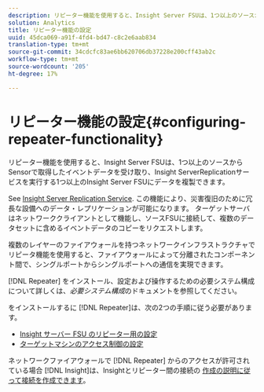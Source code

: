 ```yaml
---
description: リピーター機能を使用すると、Insight Server FSUは、1つ以上のソースからSensorで取得したイベントデータを受け取り、Insight ServerReplicationサービスを実行する1つ以上のInsight Server FSUにデータを複製できます。
solution: Analytics
title: リピーター機能の設定
uuid: 45dca069-a91f-4fd4-bd47-c8c2e6aab834
translation-type: tm+mt
source-git-commit: 34cdcfc83ae6bb620706db37228e200cff43ab2c
workflow-type: tm+mt
source-wordcount: '205'
ht-degree: 17%

---
```



# リピーター機能の設定{#configuring-repeater-functionality}

リピーター機能を使用すると、Insight Server FSUは、1つ以上のソースからSensorで取得したイベントデータを受け取り、Insight ServerReplicationサービスを実行する1つ以上のInsight Server FSUにデータを複製できます。

See [Insight Server Replication Service](../../../../home/c-inst-svr/c-ins-svr-rep-svc/c-ins-svr-rep-svc.md#concept-926e654e80d943a0b6ac44a82a510d92). この機能により、災害復旧のために冗長な設備へのデータ・レプリケーションが可能になります。 ターゲットサーバはネットワーククライアントとして機能し、ソースFSUに接続して、複数のデータセットに含めるイベントデータのコピーをリクエストします。

複数のレイヤーのファイアウォールを持つネットワークインフラストラクチャでリピータ機能を使用すると、ファイアウォールによって分離されたコンポーネント間で、シングルポートからシングルポートへの通信を実現できます。

[!DNL Repeater] をインストール、設定および操作するための必要システム構成について詳しくは、*必要システム構成*&#x200B;のドキュメントを参照してください。

をインストールするに [!DNL Repeater]は、次の2つの手順に従う必要があります。

* [Insight サーバー FSU のリピーター用の設定](../../../../home/c-inst-svr/c-rptr-fntly/c-cnfg-rptr-fntly/t-cfg-fsu-rptr.md#task-1ad7fa5777b845f4bd398f97226e56b2)
* [ターゲットマシンのアクセス制御の設定](../../../../home/c-inst-svr/c-rptr-fntly/c-cnfg-rptr-fntly/t-cfg-acc-ctrll-tgt-mach.md#task-0e49953728444839bc0a26234501a4c5)

ネットワークファイアウォールで [!DNL Repeater] からのアクセスが許可されている場合 [!DNL Insight]は、Insightとリピーター間の接続の [作成の説明に従って接続を作成できます](../../../../home/c-inst-svr/c-rptr-fntly/c-cnfg-rptr-fntly/t-crt-conn-ins-rptr.md#task-785bfe5f0e31484683e4345038add118)。
